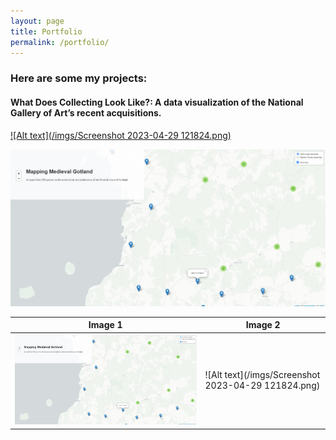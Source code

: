 ```yaml
---
layout: page
title: Portfolio
permalink: /portfolio/
---
```


### Here are some my projects: 

#### What Does Collecting Look Like?: A data visualization of the National Gallery of Art’s recent acquisitions.

[![Alt text](/imgs/Screenshot 2023-04-29 121824.png)](https://bzweig633.github.io/vikus-nga/)  


![Alt text](/imgs/Screenshot_20221219_100138.png)


| Image 1 | Image 2 |
|---------|---------|
| ![Alt text](/imgs/Screenshot_20221219_100138.png) | ![Alt text](/imgs/Screenshot 2023-04-29 121824.png) |

